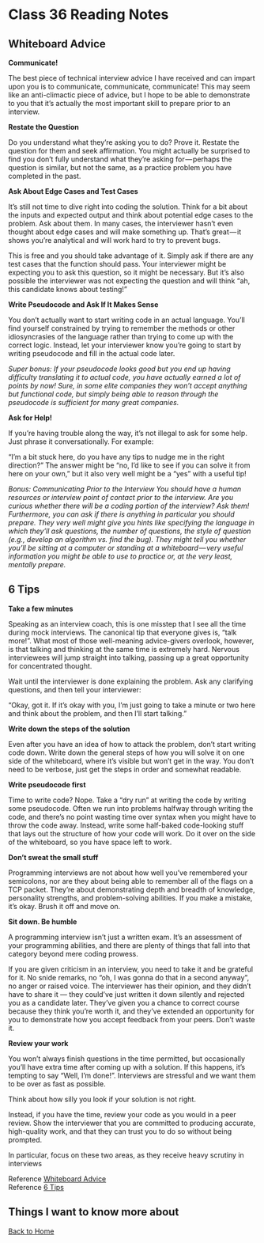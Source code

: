 # Class 36 Reading Notes

## Whiteboard Advice

**Communicate!**  

The best piece of technical interview advice I have received and can impart upon you is to communicate, communicate, communicate! This may seem like an anti-climactic piece of advice, but I hope to be able to demonstrate to you that it’s actually the most important skill to prepare prior to an interview.

**Restate the Question**  

Do you understand what they’re asking you to do? Prove it. Restate the question for them and seek affirmation. You might actually be surprised to find you don’t fully understand what they’re asking for — perhaps the question is similar, but not the same, as a practice problem you have completed in the past.

**Ask About Edge Cases and Test Cases**  

It’s still not time to dive right into coding the solution. Think for a bit about the inputs and expected output and think about potential edge cases to the problem. Ask about them. In many cases, the interviewer hasn’t even thought about edge cases and will make something up. That’s great — it shows you’re analytical and will work hard to try to prevent bugs. 

This is free and you should take advantage of it. Simply ask if there are any test cases that the function should pass. Your interviewer might be expecting you to ask this question, so it might be necessary. But it’s also possible the interviewer was not expecting the question and will think “ah, this candidate knows about testing!”

**Write Pseudocode and Ask If It Makes Sense**  

You don’t actually want to start writing code in an actual language. You’ll find yourself constrained by trying to remember the methods or other idiosyncrasies of the language rather than trying to come up with the correct logic. Instead, let your interviewer know you’re going to start by writing pseudocode and fill in the actual code later.  

*Super bonus: If your pseudocode looks good but you end up having difficulty translating it to actual code, you have actually earned a lot of points by now! Sure, in some elite companies they won’t accept anything but functional code, but simply being able to reason through the pseudocode is sufficient for many great companies.*

**Ask for Help!**  

If you’re having trouble along the way, it’s not illegal to ask for some help. Just phrase it conversationally. For example:

“I’m a bit stuck here, do you have any tips to nudge me in the right direction?”
The answer might be “no, I’d like to see if you can solve it from here on your own,” but it also very well might be a “yes” with a useful tip!

*Bonus: Communicating Prior to the Interview
You should have a human resources or interview point of contact prior to the interview. Are you curious whether there will be a coding portion of the interview? Ask them! Furthermore, you can ask if there is anything in particular you should prepare. They very well might give you hints like specifying the language in which they’ll ask questions, the number of questions, the style of question (e.g., develop an algorithm vs. find the bug). They might tell you whether you’ll be sitting at a computer or standing at a whiteboard — very useful information you might be able to use to practice or, at the very least, mentally prepare.*  


## 6 Tips

**Take a few minutes**  

Speaking as an interview coach, this is one misstep that I see all the time during mock interviews. The canonical tip that everyone gives is, “talk more!”. What most of those well-meaning advice-givers overlook, however, is that talking and thinking at the same time is extremely hard. Nervous interviewees will jump straight into talking, passing up a great opportunity for concentrated thought.  

Wait until the interviewer is done explaining the problem. Ask any clarifying questions, and then tell your interviewer:

“Okay, got it. If it’s okay with you, I’m just going to take a minute or two here and think about the problem, and then I’ll start talking.”

**Write down the steps of the solution**  

Even after you have an idea of how to attack the problem, don’t start writing code down. Write down the general steps of how you will solve it on one side of the whiteboard, where it’s visible but won’t get in the way. You don’t need to be verbose, just get the steps in order and somewhat readable.  

**Write pseudocode first**  

Time to write code? Nope. Take a “dry run” at writing the code by writing some pseudocode. Often we run into problems halfway through writing the code, and there’s no point wasting time over syntax when you might have to throw the code away. Instead, write some half-baked code-looking stuff that lays out the structure of how your code will work. Do it over on the side of the whiteboard, so you have space left to work.  

**Don’t sweat the small stuff**  

Programming interviews are not about how well you’ve remembered your semicolons, nor are they about being able to remember all of the flags on a TCP packet. They’re about demonstrating depth and breadth of knowledge, personality strengths, and problem-solving abilities. If you make a mistake, it’s okay. Brush it off and move on.  

**Sit down. Be humble**  

A programming interview isn’t just a written exam. It’s an assessment of your programming abilities, and there are plenty of things that fall into that category beyond mere coding prowess. 

If you are given criticism in an interview, you need to take it and be grateful for it. No snide remarks, no “oh, I was gonna do that in a second anyway”, no anger or raised voice. The interviewer has their opinion, and they didn’t have to share it — they could’ve just written it down silently and rejected you as a candidate later. They’ve given you a chance to correct course because they think you’re worth it, and they’ve extended an opportunity for you to demonstrate how you accept feedback from your peers. Don’t waste it.

**Review your work**  

You won’t always finish questions in the time permitted, but occasionally you’ll have extra time after coming up with a solution. If this happens, it’s tempting to say “Well, I’m done!”. Interviews are stressful and we want them to be over as fast as possible.

Think about how silly you look if your solution is not right.

Instead, if you have the time, review your code as you would in a peer review. Show the interviewer that you are committed to producing accurate, high-quality work, and that they can trust you to do so without being prompted.

In particular, focus on these two areas, as they receive heavy scrutiny in interviews

Reference [Whiteboard Advice](https://hackernoon.com/the-best-whiteboard-interview-advice-i-ever-received-3ebbfa72e4a)  
Reference [6 Tips](https://medium.com/@steve_45636/6-tips-to-ace-a-whiteboard-programming-interview-f06c1b378bc6)

## Things I want to know more about

[Back to Home](../../README.md)

